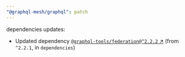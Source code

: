 ```yaml
---
"@graphql-mesh/graphql": patch
---
```

dependencies updates:
  - Updated dependency [`@graphql-tools/federation@^2.2.2` ↗︎](https://www.npmjs.com/package/@graphql-tools/federation/v/2.2.2) (from `^2.2.1`, in `dependencies`)
